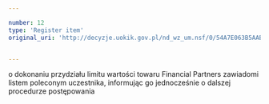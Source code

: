 ```yaml
---

number: 12
type: 'Register item'
original_uri: 'http://decyzje.uokik.gov.pl/nd_wz_um.nsf/0/54A7E063B5AAB2EFC12572DD003293B8?OpenDocument'


---
```


o dokonaniu przydziału limitu wartości towaru Financial Partners zawiadomi listem poleconym uczestnika, informując go jednocześnie o dalszej procedurze postępowania
